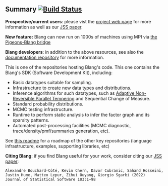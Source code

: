 Summary [![Build Status](https://travis-ci.org/UBC-Stat-ML/blangSDK.png?branch=master)](https://travis-ci.org/UBC-Stat-ML/blangSDK) 
-------

**Prospective/current users**: please vist the [project web page](https://www.stat.ubc.ca/~bouchard/blang/index.html) for more information as well as our [JSS paper](https://www.jstatsoft.org/article/view/v103i11).

**New feature:** Blang can now run on 1000s of machines using MPI via [the Pigeons-Blang bridge](https://julia-tempering.github.io/Pigeons.jl/dev/reference/#Pigeons.BlangTarget)

**Blang developers**: in addition to the above resources, see also the [documentation repository](https://github.com/UBC-Stat-ML/blangDoc) for more information.

This is one of the repositories hosting Blang's code. This one contains the Blang's SDK (Software Development Kit), including:

- Basic datatypes suitable for sampling.
- Infrastructure to create new data types and distributions.
- Inference algorithms for such datatypes, such as [Adaptive Non-Reversible Parallel Tempering](https://www.stat.ubc.ca/~bouchard/pub/Syed2019NRPT.pdf) and Sequential Change of Measure.
- Standard probability distributions.
- MCMC testing infrastructure.
- Runtime to perform static analysis to infer the factor graph and its sparsity patterns. 
- Automated post-processing facilities (MCMC diagnostic, trace/density/pmf/summaries generation, etc).

See [this readme](https://github.com/UBC-Stat-ML/blangDoc/blob/master/README.md) for a roadmap of the other key repositories (language infrastructure, examples, supporting libraries, etc)

**Citing Blang**: if you find Blang useful for your work, consider citing our [JSS paper](https://www.jstatsoft.org/article/view/v103i11):

```
Alexandre Bouchard-Côté, Kevin Chern, Davor Cubranic, Sahand Hosseini, Justin Hume, Matteo Lepur, Zihui Ouyang, Giorgio Sgarbi (2022)
Journal of Statistical Software 103:1–98
```

